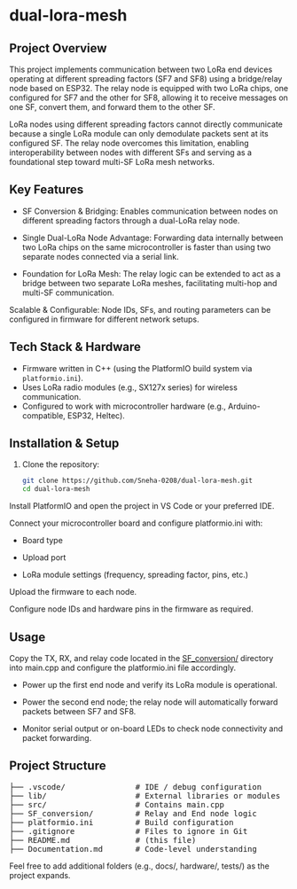 # dual-lora-mesh

## Project Overview  
This project implements communication between two LoRa end devices operating at different spreading factors (SF7 and SF8) using a bridge/relay node based on ESP32. The relay node is equipped with two LoRa chips, one configured for SF7 and the other for SF8, allowing it to receive messages on one SF, convert them, and forward them to the other SF.

LoRa nodes using different spreading factors cannot directly communicate because a single LoRa module can only demodulate packets sent at its configured SF. The relay node overcomes this limitation, enabling interoperability between nodes with different SFs and serving as a foundational step toward multi-SF LoRa mesh networks.

## Key Features  
- SF Conversion & Bridging: Enables communication between nodes on different spreading factors through a dual-LoRa relay node.

- Single Dual-LoRa Node Advantage: Forwarding data internally between two LoRa chips on the same microcontroller is faster than using two separate nodes connected via a serial link.

- Foundation for LoRa Mesh: The relay logic can be extended to act as a bridge between two separate LoRa meshes, facilitating multi-hop and multi-SF communication.

Scalable & Configurable: Node IDs, SFs, and routing parameters can be configured in firmware for different network setups.
## Tech Stack & Hardware  
- Firmware written in C++ (using the PlatformIO build system via `platformio.ini`).  
- Uses LoRa radio modules (e.g., SX127x series) for wireless communication.  
- Configured to work with microcontroller hardware (e.g., Arduino-compatible, ESP32, Heltec).  

## Installation & Setup  
1. Clone the repository:  
   ```bash
   git clone https://github.com/Sneha-0208/dual-lora-mesh.git
   cd dual-lora-mesh
Install PlatformIO and open the project in VS Code or your preferred IDE.

Connect your microcontroller board and configure platformio.ini with:

- Board type

- Upload port

- LoRa module settings (frequency, spreading factor, pins, etc.)

Upload the firmware to each node.

Configure node IDs and hardware pins in the firmware as required.
## Usage
Copy the TX, RX, and relay code located in the [SF_conversion/](https://github.com/Sneha-0208/dual-lora-mesh/tree/main/SF%20conversion) directory into main.cpp and configure the platformio.ini file accordingly.
- Power up the first end node and verify its LoRa module is operational.

- Power the second end node; the relay node will automatically forward packets between SF7 and SF8.

- Monitor serial output or on-board LEDs to check node connectivity and packet forwarding.

## Project Structure
<pre>
├── .vscode/               # IDE / debug configuration  
├── lib/                   # External libraries or modules  
├── src/                   # Contains main.cpp  
├── SF_conversion/         # Relay and End node logic  
├── platformio.ini         # Build configuration  
├── .gitignore             # Files to ignore in Git  
├── README.md              # (this file)  
├── Documentation.md       # Code-level understanding
</pre>


Feel free to add additional folders (e.g., docs/, hardware/, tests/) as the project expands.
